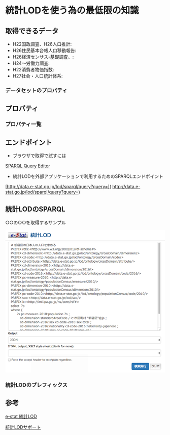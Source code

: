 # 統計LODを使う為の最低限の知識

## 取得できるデータ

- H22国政調査、H26人口推計:[]()
- H26住民基本台帳人口移動報告:[]()
- H26経済センサス-基礎調査、:[]()
- H24〜労働力調査:[]()
- H22消費者物価指数:[]()
- H27社会・人口統計体系:[]()

### データセットのプロパティ

## プロパティ

### プロパティ一覧



## エンドポイント

- ブラウザで取得で試すには

[SPARQL Query Editor](http://data.e-stat.go.jp/lod/sparql/)

- 統計LODを外部アプリケーションで利用するためのSPARQLエンドポイント

[http://data.e-stat.go.jp/lod/sparql/query?query=]( http://data.e-stat.go.jp/lod/sparql/query?query=)

## 統計LODのSPARQL

○○の○○を取得するサンプル

![統計LOD SPARQLエディタ画面](sample_screenshot.png)


### 統計LODのプレフィックス


## 参考

[e-stat 統計LOD](http://trial-data.e-stat.go.jp/lodw/)

[統計LODサポート](http://idease.info/lodstat/)